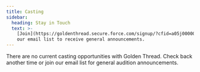 ```yaml
---
title: Casting
sidebar:
  heading: Stay in Touch
  text: >-
    [Join](https://goldenthread.secure.force.com/signup/?cfid=a05j000000LsdhQAAR)
    our email list to receive general announcements.
---
```

There are no current casting opportunities with Golden Thread. Check back another time or join our email list for general audition announcements.
